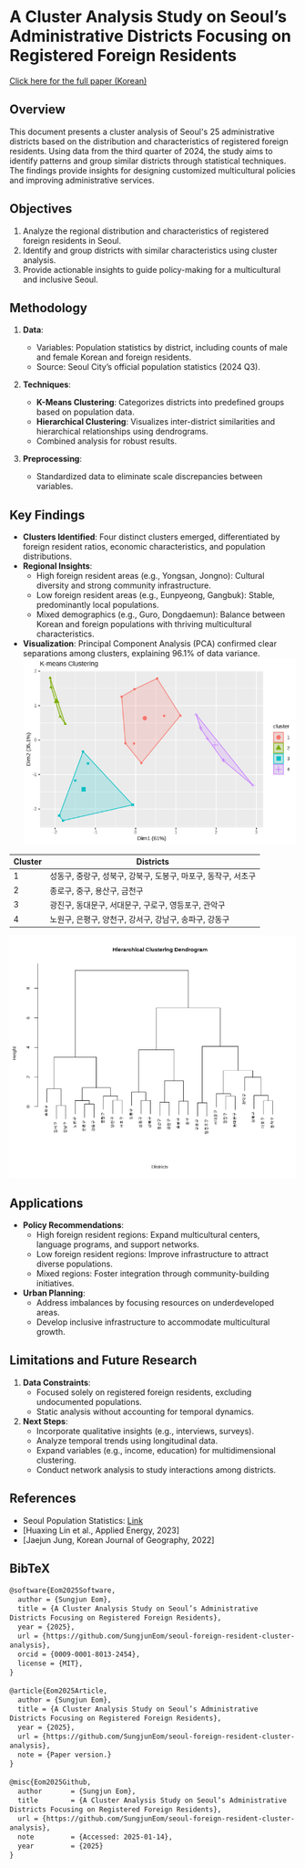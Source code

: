 # A Cluster Analysis Study on Seoul’s Administrative Districts Focusing on Registered Foreign Residents

[Click here for the full paper (Korean)](paper.pdf)

## Overview
This document presents a cluster analysis of Seoul's 25 administrative districts based on the distribution and characteristics of registered foreign residents. Using data from the third quarter of 2024, the study aims to identify patterns and group similar districts through statistical techniques. The findings provide insights for designing customized multicultural policies and improving administrative services.

## Objectives
1. Analyze the regional distribution and characteristics of registered foreign residents in Seoul.
2. Identify and group districts with similar characteristics using cluster analysis.
3. Provide actionable insights to guide policy-making for a multicultural and inclusive Seoul.

## Methodology
1. **Data**: 
   - Variables: Population statistics by district, including counts of male and female Korean and foreign residents.
   - Source: Seoul City’s official population statistics (2024 Q3).
2. **Techniques**:
   - **K-Means Clustering**: Categorizes districts into predefined groups based on population data.
   - **Hierarchical Clustering**: Visualizes inter-district similarities and hierarchical relationships using dendrograms.
   - Combined analysis for robust results.

3. **Preprocessing**:
   - Standardized data to eliminate scale discrepancies between variables.

## Key Findings
- **Clusters Identified**: Four distinct clusters emerged, differentiated by foreign resident ratios, economic characteristics, and population distributions.
- **Regional Insights**:
  - High foreign resident areas (e.g., Yongsan, Jongno): Cultural diversity and strong community infrastructure.
  - Low foreign resident areas (e.g., Eunpyeong, Gangbuk): Stable, predominantly local populations.
  - Mixed demographics (e.g., Guro, Dongdaemun): Balance between Korean and foreign populations with thriving multicultural characteristics.
- **Visualization**: Principal Component Analysis (PCA) confirmed clear separations among clusters, explaining 96.1% of data variance.
![alt text](images/Figure_1.png)

| **Cluster** | **Districts**                                                                                     |
|-------------|--------------------------------------------------------------------------------------------------|
| 1           | 성동구, 중랑구, 성북구, 강북구, 도봉구, 마포구, 동작구, 서초구                                      |
| 2           | 종로구, 중구, 용산구, 금천구                                                                      |
| 3           | 광진구, 동대문구, 서대문구, 구로구, 영등포구, 관악구                                               |
| 4           | 노원구, 은평구, 양천구, 강서구, 강남구, 송파구, 강동구                                              |


![alt text](images/Figure_2.png)
## Applications
- **Policy Recommendations**:
  - High foreign resident regions: Expand multicultural centers, language programs, and support networks.
  - Low foreign resident regions: Improve infrastructure to attract diverse populations.
  - Mixed regions: Foster integration through community-building initiatives.
- **Urban Planning**:
  - Address imbalances by focusing resources on underdeveloped areas.
  - Develop inclusive infrastructure to accommodate multicultural growth.

## Limitations and Future Research
1. **Data Constraints**:
   - Focused solely on registered foreign residents, excluding undocumented populations.
   - Static analysis without accounting for temporal dynamics.
2. **Next Steps**:
   - Incorporate qualitative insights (e.g., interviews, surveys).
   - Analyze temporal trends using longitudinal data.
   - Expand variables (e.g., income, education) for multidimensional clustering.
   - Conduct network analysis to study interactions among districts.

## References
- Seoul Population Statistics: [Link](https://data.seoul.go.kr/dataList/419/S/2/datasetView.do)
- [Huaxing Lin et al., Applied Energy, 2023]
- [Jaejun Jung, Korean Journal of Geography, 2022]

## BibTeX
```
@software{Eom2025Software,
  author = {Sungjun Eom},
  title = {A Cluster Analysis Study on Seoul’s Administrative Districts Focusing on Registered Foreign Residents},
  year = {2025},
  url = {https://github.com/SungjunEom/seoul-foreign-resident-cluster-analysis},
  orcid = {0009-0001-8013-2454},
  license = {MIT},
}

@article{Eom2025Article,
  author = {Sungjun Eom},
  title = {A Cluster Analysis Study on Seoul’s Administrative Districts Focusing on Registered Foreign Residents},
  year = {2025},
  url = {https://github.com/SungjunEom/seoul-foreign-resident-cluster-analysis},
  note = {Paper version.}
}

@misc{Eom2025Github,
  author       = {Sungjun Eom},
  title        = {A Cluster Analysis Study on Seoul’s Administrative Districts Focusing on Registered Foreign Residents},
  url = {https://github.com/SungjunEom/seoul-foreign-resident-cluster-analysis},
  note         = {Accessed: 2025-01-14},
  year         = {2025}
}
```
